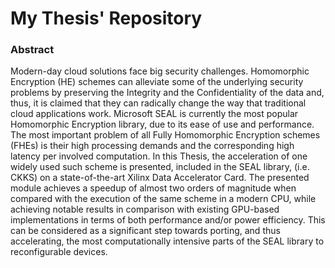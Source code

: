 # My Thesis' Repository
### Abstract
Modern-day cloud solutions face big security challenges. Homomorphic Encryption (HE) schemes can alleviate some of the underlying security problems by preserving the
Integrity and the Confidentiality of the data and, thus, it is claimed that they can radically change the way that traditional cloud applications work. Microsoft SEAL is 
currently the most popular Homomorphic Encryption library, due to its ease of use and performance. The most important problem of all Fully Homomorphic Encryption schemes 
(FHEs) is their high processing demands and the corresponding high latency per involved computation. In this Thesis, the acceleration of one widely used such scheme is 
presented, included in the SEAL library, (i.e. CKKS) on a state-of-the-art Xilinx Data Accelerator Card. The presented module achieves a speedup of almost two orders of 
magnitude when compared with the execution of the same scheme in a modern CPU, while achieving notable results in comparison with existing GPU-based implementations in 
terms of both performance and/or power efficiency. This can be considered as a significant step towards porting, and thus accelerating, the most computationally 
intensive parts of the SEAL library to reconfigurable devices. 
